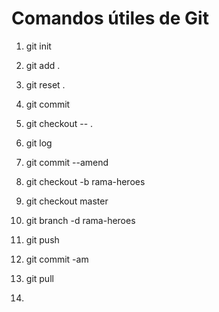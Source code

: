 # Comandos útiles de Git

1. git init
2. git add .        <!--agrega los archivos desde el ultimo commit-->    
3. git reset .      <!--revierte lo que hace el git add-->
4. git commit       <!--tomo la fotografía-->
5. git checkout -- . <!--reconstruye archivos a como estaban en el ultimo commit-->
6. git log             <!--ver listado de los commits-->
7. git commit --amend  <!--para arreglar el ultimo commit, -> i -> modifico -> ESC -> :wq! -> ENTER -->
8. git checkout -b rama-heroes <!--crear una rama para evitar trabajar en el master-->
9. git checkout master <!--me voy a rama en este caso master-->
10. git branch -d rama-heroes <!--para borrar una rama-->
11. git push
12. git commit -am     <!--Con esto escribimos de manera simultánea git add y git commit. Cuando git ya le esta dando seguimiento. a(agregar),m(mensaje)-->

13. git pull <!--compara archivos que tenemos en github y los va a traer a nuetros archivos locales-->
14. 

